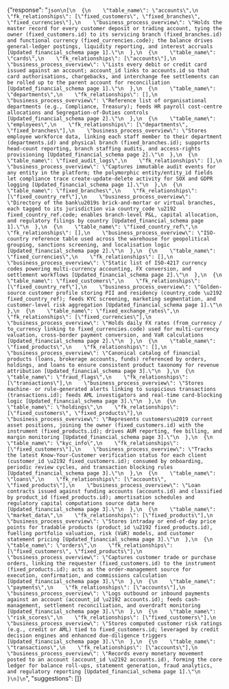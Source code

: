 {"response": "```json\n[\n  {\n    \"table_name\": \"accounts\",\n    \"fk_relationships\": [\"fixed_customers\", \"fixed_branches\", \"fixed_currencies\"],\n    \"business_process_overview\": \"Holds the master record for every customer deposit or trading account, tying the owner (fixed_customers.id) to its servicing branch (fixed_branches.id) and functional currency (fixed_currencies.code); the balance drives general-ledger postings, liquidity reporting, and interest accruals [Updated_financial_schema page 1].\"\n  },\n  {\n    \"table_name\": \"cards\",\n    \"fk_relationships\": [\"accounts\"],\n    \"business_process_overview\": \"Lists every debit or credit card issued against an account; account_id links to accounts.id so that card authorisations, chargebacks, and interchange fee settlements can be rolled up to the parent account for reconciliation [Updated_financial_schema page 1].\"\n  },\n  {\n    \"table_name\": \"departments\",\n    \"fk_relationships\": [],\n    \"business_process_overview\": \"Reference list of organisational departments (e.g., Compliance, Treasury); feeds HR payroll cost-centre allocations and Segregation-of-Duties controls [Updated_financial_schema page 2].\"\n  },\n  {\n    \"table_name\": \"employees\",\n    \"fk_relationships\": [\"departments\", \"fixed_branches\"],\n    \"business_process_overview\": \"Stores employee workforce data, linking each staff member to their department (departments.id) and physical branch (fixed_branches.id); supports head-count reporting, branch staffing audits, and access-rights provisioning [Updated_financial_schema page 2].\"\n  },\n  {\n    \"table_name\": \"fixed_audit_logs\",\n    \"fk_relationships\": [],\n    \"business_process_overview\": \"Captures immutable audit events for any entity in the platform; the polymorphic entity/entity_id fields let compliance trace create-update-delete activity for SOX and GDPR logging [Updated_financial_schema page 1].\"\n  },\n  {\n    \"table_name\": \"fixed_branches\",\n    \"fk_relationships\": [\"fixed_country_ref\"],\n    \"business_process_overview\": \"Directory of the bank\u2019s brick-and-mortar or virtual branches, each tagged to its jurisdiction via country_code \u2192 fixed_country_ref.code; enables branch-level P&L, capital allocation, and regulatory filings by country [Updated_financial_schema page 1].\"\n  },\n  {\n    \"table_name\": \"fixed_country_ref\",\n    \"fk_relationships\": [],\n    \"business_process_overview\": \"ISO-country reference table used across the warehouse for geopolitical grouping, sanctions screening, and localisation logic [Updated_financial_schema page 2].\"\n  },\n  {\n    \"table_name\": \"fixed_currencies\",\n    \"fk_relationships\": [],\n    \"business_process_overview\": \"Static list of ISO-4217 currency codes powering multi-currency accounting, FX conversion, and settlement workflows [Updated_financial_schema page 2].\"\n  },\n  {\n    \"table_name\": \"fixed_customers\",\n    \"fk_relationships\": [\"fixed_country_ref\"],\n    \"business_process_overview\": \"Golden-source customer profile storing PII and residency (country_code \u2192 fixed_country_ref); feeds KYC screening, marketing segmentation, and customer-level risk aggregation [Updated_financial_schema page 1].\"\n  },\n  {\n    \"table_name\": \"fixed_exchange_rates\",\n    \"fk_relationships\": [\"fixed_currencies\"],\n    \"business_process_overview\": \"Holds daily FX rates (from_currency / to_currency linking to fixed_currencies.code) used for multi-currency valuation, cross-border payment conversion, and VaR calculations [Updated_financial_schema page 2].\"\n  },\n  {\n    \"table_name\": \"fixed_products\",\n    \"fk_relationships\": [],\n    \"business_process_overview\": \"Canonical catalog of financial products (loans, brokerage accounts, funds) referenced by orders, holdings, and loans to ensure consistent product taxonomy for revenue attribution [Updated_financial_schema page 3].\"\n  },\n  {\n    \"table_name\": \"fraud_flags\",\n    \"fk_relationships\": [\"transactions\"],\n    \"business_process_overview\": \"Stores machine- or rule-generated alerts linking to suspicious transactions (transactions.id); feeds AML investigators and real-time card-blocking logic [Updated_financial_schema page 3].\"\n  },\n  {\n    \"table_name\": \"holdings\",\n    \"fk_relationships\": [\"fixed_customers\", \"fixed_products\"],\n    \"business_process_overview\": \"Represents customers\u2019 current asset positions, joining the owner (fixed_customers.id) with the instrument (fixed_products.id); drives AUM reporting, fee billing, and margin monitoring [Updated_financial_schema page 3].\"\n  },\n  {\n    \"table_name\": \"kyc_info\",\n    \"fk_relationships\": [\"fixed_customers\"],\n    \"business_process_overview\": \"Tracks the latest Know-Your-Customer verification status for each client (customer_id \u2192 fixed_customers.id); consumed by onboarding, periodic review cycles, and transaction blocking rules [Updated_financial_schema page 3].\"\n  },\n  {\n    \"table_name\": \"loans\",\n    \"fk_relationships\": [\"accounts\", \"fixed_products\"],\n    \"business_process_overview\": \"Loan contracts issued against funding accounts (accounts.id) and classified by product_id (fixed_products.id); amortisation schedules and regulatory capital computations source data here [Updated_financial_schema page 3].\"\n  },\n  {\n    \"table_name\": \"market_data\",\n    \"fk_relationships\": [\"fixed_products\"],\n    \"business_process_overview\": \"Stores intraday or end-of-day price points for tradable products (product_id \u2192 fixed_products.id), fuelling portfolio valuation, risk (VaR) models, and customer statement pricing [Updated_financial_schema page 3].\"\n  },\n  {\n    \"table_name\": \"orders\",\n    \"fk_relationships\": [\"fixed_customers\", \"fixed_products\"],\n    \"business_process_overview\": \"Captures customer trade or purchase orders, linking the requester (fixed_customers.id) to the instrument (fixed_products.id); acts as the order-management source for execution, confirmation, and commissions calculation [Updated_financial_schema page 3].\"\n  },\n  {\n    \"table_name\": \"payments\",\n    \"fk_relationships\": [\"accounts\"],\n    \"business_process_overview\": \"Logs outbound or inbound payments against an account (account_id \u2192 accounts.id); feeds cash-management, settlement reconciliation, and overdraft monitoring [Updated_financial_schema page 3].\"\n  },\n  {\n    \"table_name\": \"risk_scores\",\n    \"fk_relationships\": [\"fixed_customers\"],\n    \"business_process_overview\": \"Stores computed customer risk ratings (e.g., credit or AML) tied to fixed_customers.id; leveraged by credit decision engines and enhanced due-diligence triggers [Updated_financial_schema page 3].\"\n  },\n  {\n    \"table_name\": \"transactions\",\n    \"fk_relationships\": [\"accounts\"],\n    \"business_process_overview\": \"Records every monetary movement posted to an account (account_id \u2192 accounts.id), forming the core ledger for balance roll-ups, statement generation, fraud analytics, and regulatory reporting [Updated_financial_schema page 1].\"\n  }\n]\n```", "suggestions": []}
